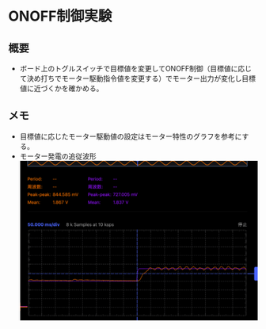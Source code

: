 # ONOFF制御実験

## 概要
* ボード上のトグルスイッチで目標値を変更してONOFF制御（目標値に応じて決め打ちでモーター駆動指令値を変更する）でモーター出力が変化し目標値に近づくかを確かめる。

## メモ
* 目標値に応じたモーター駆動値の設定はモーター特性のグラフを参考にする。
* モーター発電の追従波形
 ![ONOFFWave](./pic_ONOFF/ONOFF01.png "ONOFFWave")